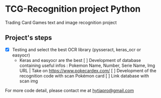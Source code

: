 # TCG-Recognition project Python
Trading Card Games text and image recognition project

## Project's steps

- [x] Testing and select the best OCR library (pysseract, keras_ocr or easyocr) 
  - Keras and easyocr are the best
[ ] Development of database containing useful infos : Pokemon Name, Number, Serie Name, Img URL | Take on https://www.pokecardex.com/
[ ] Development of the recognition code with scan Pokémon card
[ ] Link database with scan img 

For more code detail, please contact me at hytiapro@gmail.com
